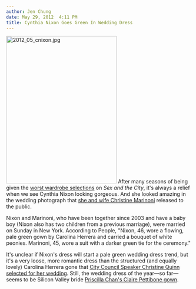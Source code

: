 ```yaml
---
author: Jen Chung
date: May 29, 2012  4:11 PM
title: Cynthia Nixon Goes Green In Wedding Dress
---
```


<p><span class="mt-enclosure mt-enclosure-image" style="display: inline;"> <img alt="2012_05_cnixon.jpg" src="https://web.archive.org/web/20120529213814im_/http://gothamist.com/attachments/jen/2012_05_cnixon.jpg" width="300" height="400" class="image-right"> </span>After many seasons of being given the <a href="https://web.archive.org/web/20120529213814/http://www.hbo.com/sex-and-the-city/inside/the-look/slideshow/miranda-hobbes.html">worst wardrobe selections</a> on <em>Sex and the City</em>, it&apos;s always a relief when we see Cynthia Nixon looking gorgeous.  And she looked amazing in the wedding photograph that <a href="https://web.archive.org/web/20120529213814/http://gothamist.com/2012/05/28/cynthia_nixon_marries_girlfriend_ch.php">she and wife Christine Marinoni</a> released to the public.  </p>

<p>Nixon and Marinoni, who have been together since 2003 and have a baby boy (Nixon also has two children from a previous marriage), were married on Sunday in New York.  According to People, &quot;Nixon, 46, wore a flowing, pale green gown by Carolina Herrera and carried a bouquet of white peonies. Marinoni, 45, wore a suit with a darker green tie for the ceremony.&quot;</p>

<p>It&apos;s unclear if Nixon&apos;s dress will start a pale green wedding dress trend, but it&apos;s a very loose, more romantic dress than the structured (and equally lovely) Carolina Herrera gone that <a href="https://web.archive.org/web/20120529213814/http://gothamist.com/2012/05/20/nycs_wedding_of_the_year_speaker_qu.php#photo-5">City Council Speaker Christine Quinn selected for her wedding</a>.  Still, the wedding dress of the year&#x2014;so far&#x2014;seems to be Silicon Valley bride <a href="https://web.archive.org/web/20120529213814/http://sfist.com/2012/05/23/priscilla_chan_bought_wedding_dress.php">Priscilla Chan&apos;s Claire Pettibone gown</a>.</p>